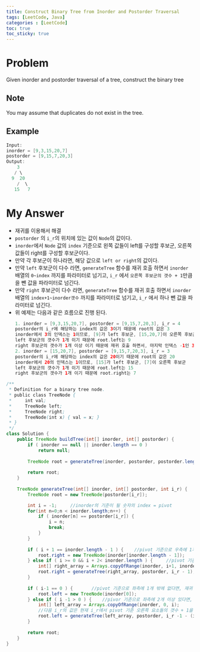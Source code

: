 ```yaml
---
title: Construct Binary Tree from Inorder and Postorder Traversal
tags: [LeetCode, Java]
categories : [LeetCode]
toc: true
toc_sticky: true
---
```


# Problem

Given inorder and postorder traversal of a tree, construct the binary tree

## Note

You may assume that duplicates do not exist in the tree.

## Example

```swift
Input: 
inorder = [9,3,15,20,7]
postorder = [9,15,7,20,3]
Output: 
    3
   / \
  9  20
    /  \
   15   7
```

# My Answer

* 재귀를 이용해서 해결
* `postorder` 의 `i_r`의 위치에 있는 값이 `Node`의 값이다.        
* `inorder`에서 `Node` 값의 `index` 기준으로 왼쪽 값들이 left를 구성할 후보군, 오른쪽 값들이 right를 구성할 후보군이다.
* 만약 각 후보군이 하나라면, 해당 값으로 `left or right`의 값이다.
* 만약 `left` 후보군이 다수 라면, `generateTree` 함수를 재귀 호출 하면서 `inorder` 배열의 `0~index` 까지를 파라미터로 넘기고, `i_r` 에서 `오른쪽 후보군의 갯수 + 1`만큼을 뺀 값을 파라미터로 넘긴다.
* 만약 `right` 후보군이 다수 라면, `generateTree` 함수를 재귀 호출 하면서 `inorder` 배열의 `index+1~inorder갯수` 까지를 파라미터로 넘기고, `i_r` 에서 하나 뺀 값을 파라미터로 넘긴다.
* 위 예제는 다음과 같은 흐름으로 진행 된다.
    ```swift
    1. inorder = [9,3,15,20,7], postorder = [9,15,7,20,3], i_r = 4    
    postorder의 i_r에 해당하는 index의 값은 3이기 때문에 root의 값은 3
    inorder에서 3의 인덱스는 1이므로, [9]가 left 후보군, [15,20,7]이 오른쪽 후보군
    left 후보군의 갯수가 1개 이기 때문에 root.left는 9
    right 후보군의 갯수가 1개 이상 이기 때문에 재귀 호출 하면서, 마지막 인덱스 -1인 3을 넘김
    2. inorder = [15,20,7], postorder = [9,15,7,20,3], i_r = 3    
    postorder의 i_r에 해당하는 index의 값은 20이기 때문에 root의 값은 20
    inorder에서 20의 인덱스는 1이므로, [15]가 left 후보군, [7]이 오른쪽 후보군
    left 후보군의 갯수가 1개 이기 때문에 root.left는 15
    right 후보군의 갯수가 1개 이기 때문에 root.right는 7
    ```

```java
/**
 * Definition for a binary tree node.
 * public class TreeNode {
 *     int val;
 *     TreeNode left;
 *     TreeNode right;
 *     TreeNode(int x) { val = x; }
 * }
 */
class Solution {
    public TreeNode buildTree(int[] inorder, int[] postorder) {
        if ( inorder == null || inorder.length == 0 )
            return null;     
        
        TreeNode root = generateTree(inorder, postorder, postorder.length - 1);
        
        return root;
    }
    
    TreeNode generateTree(int[] inorder, int[] postorder, int i_r) {
        TreeNode root = new TreeNode(postorder[i_r]);    

        int i = -1;     //inorder의 기준이 될 숫자의 index = pivot        
        for(int n=0;n < inorder.length;n++) {
            if ( inorder[n] == postorder[i_r]) {
                i = n;
                break;
            }                
        }
        
        if ( i + 1 == inorder.length - 1 ) {    //pivot 기준으로 우측에 1개 밖에 없다면, 재귀 호출 필요 없이 바로 root.right
            root.right = new TreeNode(inorder[inorder.length - 1]);
        } else if ( i >= 0 && i + 2< inorder.length ) {     //pivot 기준으로 우측에 2개 이상 있다면, 재귀 호출
            int[] right_array = Arrays.copyOfRange(inorder, i+1, inorder.length);    
            root.right = generateTree(right_array, postorder, i_r - 1);
        }
        
        if ( i-1 == 0 ) {       //pivot 기준으로 좌측에 1개 밖에 없다면, 재귀 호출 필요 없이 바로 root.left
            root.left = new TreeNode(inorder[0]);
        } else if ( i -1 > 0 ) {    //pivor 기준으로 좌측에 2개 이상 있다면, 재귀 호출
            int[] left_array = Arrays.copyOfRange(inorder, 0, i); 
            //다음 i_r의 값은 현재 i_r에서 pivot 기준 오른쪽 요소들의 갯수 + 1을 뺀 값
            root.left = generateTree(left_array, postorder, i_r -1 - (inorder.length - i -1));
        } 
        
        return root;
    }
}
```

